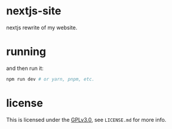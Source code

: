 # nextjs-site
nextjs rewrite of my website.

# running
and then run it:
```bash
npm run dev # or yarn, pnpm, etc.
```

# license
This is licensed under the [GPLv3.0](https://www.gnu.org/licenses/gpl-3.0), see `LICENSE.md` for more info.
